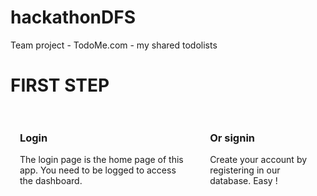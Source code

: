 # hackathonDFS
Team project - TodoMe.com - my shared todolists
<head>
  <style>
    .flex {
      display : flex;
      flex-direction : row;
      justify-content : space-between;
    }
    .article {
      padding : 15px;
    }
  </style>
</head>
<body>
  <h1>FIRST STEP</h1>
  <div class="flex">
    <div class="article">
      <h3>Login</h3>
      <p>The login page is the home page of this app. You need to be logged to access the dashboard.</p>
    </div>
    <div class="article">
      <h3>Or signin</h3>
      <p>Create your account by registering in our database. Easy !</p>
    </div>
  </div>
</body>
